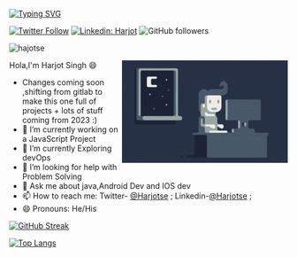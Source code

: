 [![Typing SVG](https://readme-typing-svg.demolab.com?font=Fira+Code&pause=1000&width=435&lines=Hola%2C+I'm+Harjot+Singh;Final+year+CS+undergrad+;harjotse+across+platforms)](https://git.io/typing-svg)

[![Twitter Follow](https://img.shields.io/twitter/follow/harjotse?label=Follow)](https://twitter.com/intent/follow?screen_name=harjotse)
[![Linkedin: Harjot](https://img.shields.io/badge/-Harjot-blue?style=flat-square&logo=Linkedin&logoColor=white&link=https://www.linkedin.com/in/harjotse/)](https://www.linkedin.com/in/harjotse/)
![GitHub followers](https://img.shields.io/github/followers/harjotse?label=Follow&style=social)
<p align="left"> <img src="https://komarev.com/ghpvc/?username=saumya1singh&label=Profile%20views&color=0e75b6&style=flat" alt="hajotse" /> </p>

<img alt="Night Coding" src="https://raw.githubusercontent.com/AVS1508/AVS1508/master/assets/Night-Coding.gif" align="right"/>

Hola,I'm Harjot Singh 😄
- Changes coming soon ,shifting from gitlab to make this one full of projects + lots of stuff coming from 2023 :)
- 🔭 I’m currently working on a JavaScript Project
- 🌱 I’m currently Exploring devOps
- 🤔 I’m looking for help with Problem Solving 
- 💬 Ask me about java,Android Dev and IOS dev
- 📫 How to reach me: Twitter- [@Harjotse](https://twitter.com/harjotse) ; Linkedin-[@Harjotse](https://www.linkedin.com/in/harjotse/) ; 
- 😄 Pronouns: He/His

[![GitHub Streak](https://streak-stats.demolab.com/?user=harjotse&theme=java-dark)](https://git.io/streak-stats)

[![Top Langs](https://github-readme-stats.vercel.app/api/top-langs/?username=harjotse&layout=compact&theme=java-dark)](https://github.com/harjotse/github-readme-stats)

